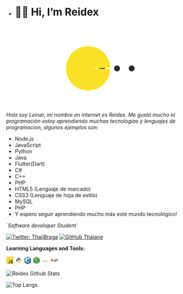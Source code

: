 - # 👋🏻 Hi, I’m Reidex
<div align="center">
	<br>
	<img src="https://raw.githubusercontent.com/Aniket965/Aniket965/master/pacman.svg?sanitize=true" width="200" height="200">

</div>
<p>
	<em>
Hola soy Leiner, mi nombre en internet es Reidex. Me gusta mucho la programación estoy aprendiendo muchas tecnologias y lenguajes de programacion, algunos ejemplos son: 
	</em>
</p>

- Node.js
- JavaScript
- Python
- Java
- Flutter(Dart)
- C#
- C++
- PHP
- HTML5 (Lenguaje de marcado)
- CSS3 (Lenguaje de hoja de estilo)
- MySQL
- PHP
- Y espero seguir aprendiendo mucho más este mundo tecnológico!

<p><em>`Software developer Student`
</em></p>



[![Twitter: ThaiiBraga](https://img.shields.io/twitter/follow/SoyLeiner?style=social)](https://twitter.com/SoyLeiner)
[![GitHub Thaiane](https://img.shields.io/github/followers/SoyLeiner?label=follow&style=social)](https://github.com/SoyLeiner)


**Learning Languages and Tools:**

<code><img height="20" src="https://raw.githubusercontent.com/github/explore/80688e429a7d4ef2fca1e82350fe8e3517d3494d/topics/javascript/javascript.png"></code>
<code><img height="20" src="https://raw.githubusercontent.com/github/explore/80688e429a7d4ef2fca1e82350fe8e3517d3494d/topics/python/python.png"></code>
<code><img height="20" src="https://raw.githubusercontent.com/github/explore/80688e429a7d4ef2fca1e82350fe8e3517d3494d/topics/cpp/cpp.png"></code>
<code><img height="20" src="https://raw.githubusercontent.com/github/explore/80688e429a7d4ef2fca1e82350fe8e3517d3494d/topics/nodejs/nodejs.png"></code>
<code><img height="20" src="https://raw.githubusercontent.com/github/explore/80688e429a7d4ef2fca1e82350fe8e3517d3494d/topics/mysql/mysql.png"></code>
<code><img height="20" src="https://raw.githubusercontent.com/github/explore/80688e429a7d4ef2fca1e82350fe8e3517d3494d/topics/git/git.png"></code>


![Reidex Github Stats](https://github-readme-stats.vercel.app/api?username=SoyLeiner&count_private=true&show_icons=true&theme=radical&include_all_commits=true)

![Top Langs](https://github-readme-stats.vercel.app/api/top-langs/?username=SoyLeiner&theme=radical)

